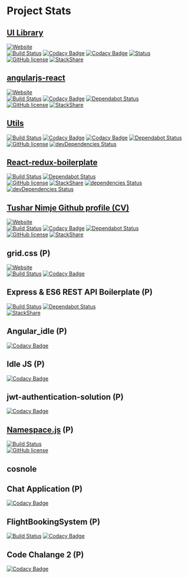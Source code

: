 # Project Stats

## [UI Library](https://github.com/nimjetushar/ui-lib)

[![Website](https://img.shields.io/website-up-down-green-red/https/shields.io.svg?label=my-website)](https://nimjetushar.github.io/ui-lib/)
<br/>
[![Build Status](https://semaphoreci.com/api/v1/nimjetushar/ui-lib/branches/master/shields_badge.svg)](https://semaphoreci.com/nimjetushar/ui-lib)
[![Codacy Badge](https://api.codacy.com/project/badge/Grade/2f3503831efb41fe9e5cde24acd60be7)](https://www.codacy.com/app/tushar/ui-lib?utm_source=github.com&amp;utm_medium=referral&amp;utm_content=nimjetushar/ui-lib&amp;utm_campaign=Badge_Grade)
[![Codacy Badge](https://api.codacy.com/project/badge/Coverage/2f3503831efb41fe9e5cde24acd60be7)](https://www.codacy.com/app/tushar/ui-lib?utm_source=github.com&utm_medium=referral&utm_content=nimjetushar/ui-lib&utm_campaign=Badge_Coverage)
[![Status](https://api.dependabot.com/badges/status?host=github&repo=nimjetushar/ui-lib)](https://dependabot.com)
<br/>
[![GitHub license](https://img.shields.io/github/license/nimjetushar/ui-lib.svg)](https://github.com/nimjetushar/ui-lib/blob/master/LICENSE)
[![StackShare](https://img.shields.io/badge/tech-stack-0690fa.svg?style=flat)](https://stackshare.io/nimjetushar/ui-library)

## [angularjs-react](https://github.com/nimjetushar/angularjs-react)

[![Website](https://img.shields.io/website-up-down-green-red/https/shields.io.svg?label=my-website)](https://nimjetushar.github.io/angularjs-react/)
<br/>
[![Build Status](https://semaphoreci.com/api/v1/nimjetushar/angularjs-react/branches/master/shields_badge.svg)](https://semaphoreci.com/nimjetushar/angularjs-react)
[![Codacy Badge](https://api.codacy.com/project/badge/Grade/9ef9fd1b6102481597e7e3b5c9e0a3dd)](https://www.codacy.com/app/tushar/angularjs-react?utm_source=github.com&amp;utm_medium=referral&amp;utm_content=nimjetushar/angularjs-react&amp;utm_campaign=Badge_Grade)
[![Dependabot Status](https://api.dependabot.com/badges/status?host=github&repo=nimjetushar/angularjs-react)](https://dependabot.com)
<br/>
[![GitHub license](https://img.shields.io/github/license/nimjetushar/angularjs-react.svg)](https://github.com/nimjetushar/angularjs-react/blob/master/LICENSE)
[![StackShare](https://img.shields.io/badge/tech-stack-0690fa.svg?style=flat)](https://stackshare.io/nimjetushar/angularjs-react)

## [Utils](https://github.com/nimjetushar/Utils)

[![Build Status](https://semaphoreci.com/api/v1/nimjetushar/utils/branches/master/shields_badge.svg)](https://semaphoreci.com/nimjetushar/utils)
[![Codacy Badge](https://api.codacy.com/project/badge/Grade/86a61b646ab041c0b64e502b3d8be7a7)](https://www.codacy.com/app/tushar/Utils?utm_source=github.com&utm_medium=referral&utm_content=nimjetushar/Utils&utm_campaign=Badge_Grade)
[![Codacy Badge](https://api.codacy.com/project/badge/Coverage/86a61b646ab041c0b64e502b3d8be7a7)](https://www.codacy.com/app/tushar/Utils?utm_source=github.com&utm_medium=referral&utm_content=nimjetushar/Utils&utm_campaign=Badge_Coverage)
[![Dependabot Status](https://api.dependabot.com/badges/status?host=github&repo=nimjetushar/Utils)](https://dependabot.com)
<br/>
[![GitHub license](https://img.shields.io/github/license/nimjetushar/Utils.svg?style=popout)](https://github.com/nimjetushar/Utils/blob/master/LICENSE)
[![devDependencies Status](https://david-dm.org/nimjetushar/utils/dev-status.svg)](https://david-dm.org/nimjetushar/utils?type=dev)

## [React-redux-boilerplate](https://github.com/nimjetushar/React-redux-boilerplate)

[![Build Status](https://semaphoreci.com/api/v1/nimjetushar/react-redux-boilerplate/branches/master/shields_badge.svg)](https://semaphoreci.com/nimjetushar/react-redux-boilerplate)
[![Dependabot Status](https://api.dependabot.com/badges/status?host=github&repo=nimjetushar/React-redux-boilerplate)](https://dependabot.com)
<br/>
[![GitHub license](https://img.shields.io/github/license/nimjetushar/React-redux-boilerplate.svg)](https://github.com/nimjetushar/React-redux-boilerplate/blob/master/LICENSE)
[![StackShare](https://img.shields.io/badge/tech-stack-0690fa.svg?style=flat)](https://stackshare.io/nimjetushar/react-redux-boilerplate)
[![dependencies Status](https://david-dm.org/nimjetushar/React-redux-boilerplate/status.svg)](https://david-dm.org/nimjetushar/React-redux-boilerplate)
[![devDependencies Status](https://david-dm.org/nimjetushar/React-redux-boilerplate/dev-status.svg)](https://david-dm.org/nimjetushar/React-redux-boilerplate?type=dev)


## [Tushar Nimje Github profile (CV)](https://github.com/nimjetushar/nimjetushar.github.io)

[![Website](https://img.shields.io/website-up-down-green-red/http/shields.io.svg?label=my-website)](https://nimjetushar.github.io)
<br/>
[![Build Status](https://semaphoreci.com/api/v1/nimjetushar/nimjetushar-github-io/branches/master/shields_badge.svg)](https://semaphoreci.com/nimjetushar/nimjetushar-github-io)
[![Codacy Badge](https://api.codacy.com/project/badge/Grade/ab1ac0cd0d204f989c95928b39bed6cf)](https://www.codacy.com/app/tushar/nimjetushar.github.io?utm_source=github.com&amp;utm_medium=referral&amp;utm_content=nimjetushar/nimjetushar.github.io&amp;utm_campaign=Badge_Grade)
[![Dependabot Status](https://api.dependabot.com/badges/status?host=github&repo=nimjetushar/nimjetushar.github.io)](https://dependabot.com)
<br/>
[![GitHub license](https://img.shields.io/github/license/nimjetushar/nimjetushar.github.io.svg)](https://github.com/nimjetushar/nimjetushar.github.io/blob/master/LICENSE)
[![StackShare](https://img.shields.io/badge/tech-stack-0690fa.svg?style=flat)](https://stackshare.io/nimjetushar/nimjetushar-github-io)

## grid.css (P)

[![Website](https://img.shields.io/website-up-down-green-red/https/shields.io.svg?label=my-website)](https://nimjetushar.github.io/grid-css/)
<br/>
[![Build Status](https://semaphoreci.com/api/v1/nimjetushar/grid-css/branches/master/shields_badge.svg)](https://semaphoreci.com/nimjetushar/grid-css)
[![Codacy Badge](https://api.codacy.com/project/badge/Grade/200ab1bddb7641ae8a9c35b4389382ef)](https://www.codacy.com/app/tushar/grid-css?utm_source=github.com&amp;utm_medium=referral&amp;utm_content=nimjetushar/grid-css&amp;utm_campaign=Badge_Grade)

## Express & ES6 REST API Boilerplate (P)

[![Build Status](https://semaphoreci.com/api/v1/nimjetushar/express-es6-rest-api/branches/master/shields_badge.svg)](https://semaphoreci.com/nimjetushar/express-es6-rest-api)
[![Dependabot Status](https://api.dependabot.com/badges/status?host=github&repo=nimjetushar/express-es6-rest-api)](https://dependabot.com)
<br/>
[![StackShare](https://img.shields.io/badge/tech-stack-0690fa.svg?style=flat)](https://stackshare.io/nimjetushar/express-es6-rest-api)

## Angular_idle (P)

[![Codacy Badge](https://api.codacy.com/project/badge/Grade/94f190553d604a3895b999cb82e2622b)](https://www.codacy.com/app/tushar/Angular_idle?utm_source=github.com&amp;utm_medium=referral&amp;utm_content=nimjetushar/Angular_idle&amp;utm_campaign=Badge_Grade)

## Idle JS (P)

[![Codacy Badge](https://api.codacy.com/project/badge/Grade/dd702ab0b3b44834ad7c7d9f65c64d99)](https://www.codacy.com/app/tushar/idle.js?utm_source=github.com&amp;utm_medium=referral&amp;utm_content=nimjetushar/idle.js&amp;utm_campaign=Badge_Grade)

## jwt-authentication-solution (P)

[![Codacy Badge](https://api.codacy.com/project/badge/Grade/37a5a6dcf7f84a6ba3a7b4c379b40b65)](https://www.codacy.com/app/tushar/jwt-authentication-solution?utm_source=github.com&amp;utm_medium=referral&amp;utm_content=nimjetushar/jwt-authentication-solution&amp;utm_campaign=Badge_Grade)

## [Namespace.js](https://github.com/nimjetushar/Namespace.js) (P)

[![Build Status](https://travis-ci.com/nimjetushar/Namespace.js.svg?branch=master)](https://travis-ci.com/nimjetushar/Namespace.js)
<br/>
[![GitHub license](https://img.shields.io/github/license/nimjetushar/Namespace.js.svg)](https://github.com/nimjetushar/Namespace.js/blob/master/LICENSE)

## cosnole

## Chat Application (P)

[![Codacy Badge](https://api.codacy.com/project/badge/Grade/98f13e505c98450885e84191afb5959b)](https://www.codacy.com/app/tushar/chat-bot?utm_source=github.com&amp;utm_medium=referral&amp;utm_content=nimjetushar/chat-bot&amp;utm_campaign=Badge_Grade)

## FlightBookingSystem (P)

[![Build Status](https://semaphoreci.com/api/v1/nimjetushar/code-challenge1/branches/master/shields_badge.svg)](https://semaphoreci.com/nimjetushar/code-challenge1)
[![Codacy Badge](https://api.codacy.com/project/badge/Grade/a88d2cc964cb4a7db929b5278dcaaff5)](https://www.codacy.com/app/tushar/code-challenge1?utm_source=github.com&amp;utm_medium=referral&amp;utm_content=nimjetushar/code-challenge1&amp;utm_campaign=Badge_Grade)

## Code Chalange 2 (P)

[![Codacy Badge](https://api.codacy.com/project/badge/Grade/0902a0655cac46bb81b27a0679232c2e)](https://www.codacy.com/app/tushar/code-challenge2?utm_source=github.com&amp;utm_medium=referral&amp;utm_content=nimjetushar/code-challenge2&amp;utm_campaign=Badge_Grade)
